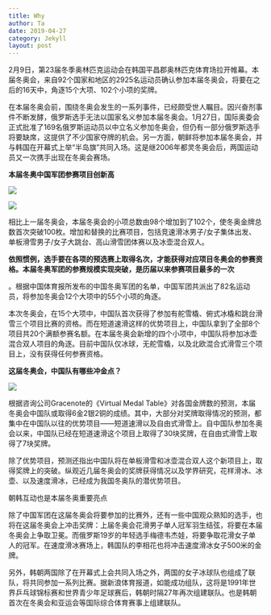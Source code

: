 ```yaml
---
title: Why 
author: Ta
date: 2019-04-27
category: Jekyll
layout: post
---
```


2月9日，第23届冬季奥林匹克运动会在韩国平昌郡奥林匹克体育场拉开帷幕。本届冬奥会，来自92个国家和地区的2925名运动员确认参加本届冬奥会，将要在之后的16天中，角逐15个大项、102个小项的奖牌。

在本届冬奥会前，围绕冬奥会发生的一系列事件，已经颇受世人瞩目。因兴奋剂事件不断发酵，俄罗斯选手无法以国家名义参加本届冬奥会。1月27日，国际奥委会正式批准了169名俄罗斯运动员以中立名义参加冬奥会，但仍有一部分俄罗斯选手将要缺席，这提供了不少国家夺牌的机会。另一方面，朝鲜将参加本届冬奥会，并与韩国在开幕式上举“半岛旗”共同入场。这是继2006年都灵冬奥会后，两国运动员又一次携手出现在冬奥会赛场。

**本届冬奥中国军团参赛项目创新高**

**![](http://thepaper-prod-oldimagefromnfs.oss-cn-shanghai.aliyuncs.com/image/6/851/980.jpg)**

**![](http://image.thepaper.cn/www/image/6/851/981.jpg)**

相比上一届冬奥会，本届冬奥会的小项总数由98个增加到了102个，使冬奥金牌总数首次突破100枚。增加和替换的比赛项目，包括竞速滑冰男子/女子集体出发、单板滑雪男子/女子大跳台、高山滑雪团体赛以及冰壶混合双人。

**依照惯例，选手要在各项的预选赛上取得名次，才能获得对应项目冬奥会的参赛资格。本届冬奥军团的参赛规模实现突破，是历届以来参赛项目最多的一次**

。根据中国体育报所发布的中国冬奥军团的名单，中国军团共派出了82名运动员，将参加冬奥会12个大项中的55个小项的角逐。

本次冬奥会，在15个大项中，中国队首次获得了参加有舵雪橇、俯式冰橇和跳台滑雪三个项目比赛的资格。而在短道速滑这样的优势项目上，中国队拿到了全部8个项目共20个满额参赛名额。在本届冬奥会新增的四个小项中，中国队将参加冰壶混合双人项目的角逐。目前中国队仅冰球，无舵雪橇，以及北欧混合式滑雪三个项目上，没有获得任何参赛资格。

**这届冬奥会，中国队有哪些冲金点？**

**![](http://image.thepaper.cn/www/image/6/850/880.jpg)**

根据咨询公司Gracenote的《Virtual Medal
Table》对各国金牌数的预测，本届冬奥会中国队或取得6金2银2铜的成绩。其中，大部分对奖牌取得情况的预测，都集中在中国队以往的优势项目——短道速滑以及自由式滑雪上。自中国队参加冬奥会以来，中国队已经在短道速滑这个项目上取得了30块奖牌，在自由式滑雪上取得了7块奖牌。

除了优势项目，预测还指出中国队将在单板滑雪和冰壶混合双人这个新项目上，取得奖牌上的突破。纵观近几届冬奥会的奖牌获得情况以及学界研究，花样滑冰、冰壶、以及速度滑冰，已经成为我国冬奥队的潜优势项目。

朝韩互动也是本届冬奥重要亮点

除了中国军团在这届冬奥会将要参加的比赛外，还有一些中国观众熟知的选手，也将在这届冬奥会上冲击奖牌：上届冬奥会花滑男子单人冠军羽生结弦，将要在本届冬奥会上争取卫冕。而俄罗斯19岁的年轻选手梅德韦杰娃，将要争取花滑女子单人的冠军。在速度滑冰赛场上，韩国队的李相花也将冲击速度滑冰女子500米的金牌。

另外，韩朝两国除了在开幕式上会共同入场之外，两国的女子冰球队也组成了联队，将共同参加一系列比赛。据新浪体育报道，如能成功组队，这将是1991年世界乒乓球锦标赛和世界青少年足球赛后，韩朝时隔27年再次组建联队。也是韩朝首次在冬奥会和亚运会等国际综合体育赛事上组建联队。

